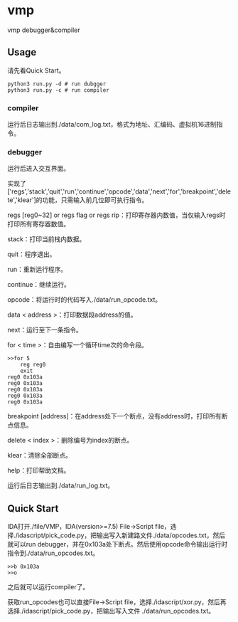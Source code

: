 # vmp
vmp debugger&amp;compiler

## Usage

请先看Quick Start。

```shell
python3 run.py -d # run dubgger
python3 run.py -c # run compiler
```

### compiler

运行后日志输出到./data/com_log.txt，格式为地址、汇编码、虚拟机16进制指令。

### debugger

运行后进入交互界面。

实现了['regs','stack','quit','run','continue','opcode','data','next','for','breakpoint','delete','klear']的功能，只需输入前几位即可执行指令。

regs [reg0~32] or regs flag or regs rip：打印寄存器内数值，当仅输入regs时打印所有寄存器数值。

stack：打印当前栈内数据。

quit：程序退出。

run：重新运行程序。

continue：继续运行。

opcode：将运行时的代码写入./data/run_opcode.txt。

data < address >：打印数据段address的值。

next：运行至下一条指令。

for < time >：自由编写一个循环time次的命令段。

```
>>for 5
    reg reg0
    exit
reg0 0x103a
reg0 0x103a
reg0 0x103a
reg0 0x103a
reg0 0x103a
```

breakpoint [address]：在address处下一个断点，没有address时，打印所有断点信息。

delete < index >：删除编号为index的断点。

klear：清除全部断点。

help：打印帮助文档。

运行后日志输出到./data/run_log.txt。

## Quick Start

IDA打开./file/VMP，IDA(version>=7.5) File->Script file，选择./idascript/pick_code.py，把输出写入新建路文件./data/opcodes.txt，然后就可以run debugger，并在0x103a处下断点。然后使用opcode命令输出运行时指令到./data/run_opcodes.txt。

```
>>b 0x103a
>>o
```

之后就可以运行compiler了。

获取run_opcodes也可以直接File->Script file，选择./idascript/xor.py，然后再选择./idascript/pick_code.py，把输出写入文件 ./data/run_opcodes.txt。
